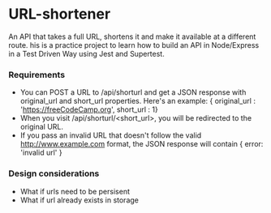 # URL-shortener

An API that takes a full URL, shortens it and make it available at a different route. his is a practice project to learn how to build an API in Node/Express in a Test Driven Way using Jest and Supertest.

### Requirements

- You can POST a URL to /api/shorturl and get a JSON response with original_url and short_url properties. Here's an example: { original_url : 'https://freeCodeCamp.org', short_url : 1}
- When you visit /api/shorturl/<short_url>, you will be redirected to the original URL.
- If you pass an invalid URL that doesn't follow the valid http://www.example.com format, the JSON response will contain { error: 'invalid url' }

### Design considerations
- What if urls need to be persisent
- What if url already exists in storage